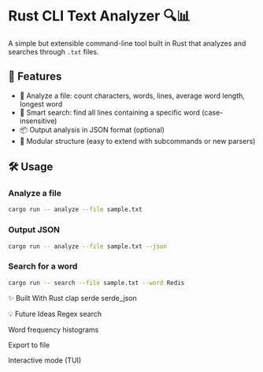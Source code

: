 # Rust CLI Text Analyzer 🔍📊

A simple but extensible command-line tool built in Rust that analyzes and searches through `.txt` files.

## 🚀 Features

- 🔎 Analyze a file: count characters, words, lines, average word length, longest word
- 🧠 Smart search: find all lines containing a specific word (case-insensitive)
- 📦 Output analysis in JSON format (optional)
- 📂 Modular structure (easy to extend with subcommands or new parsers)

## 🛠 Usage

### Analyze a file
```bash
cargo run -- analyze --file sample.txt
```
### **Output JSON**
```bash
cargo run -- analyze --file sample.txt --json
```
### **Search for a word**
```bash
cargo run -- search --file sample.txt --word Redis
```
✨ Built With
Rust
clap
serde
serde_json

💡 Future Ideas
Regex search

Word frequency histograms

Export to file

Interactive mode (TUI)
